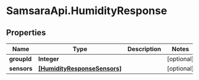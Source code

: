 # SamsaraApi.HumidityResponse

## Properties
Name | Type | Description | Notes
------------ | ------------- | ------------- | -------------
**groupId** | **Integer** |  | [optional] 
**sensors** | [**[HumidityResponseSensors]**](HumidityResponseSensors.md) |  | [optional] 



